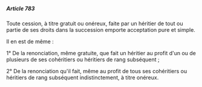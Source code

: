 ##### Article 783

Toute cession, à titre gratuit ou onéreux, faite par un héritier de tout ou partie de ses droits dans la succession emporte acceptation pure et simple.

Il en est de même :

1° De la renonciation, même gratuite, que fait un héritier au profit d'un ou de plusieurs de ses cohéritiers ou héritiers de rang subséquent ;

2° De la renonciation qu'il fait, même au profit de tous ses cohéritiers ou héritiers de rang subséquent indistinctement, à titre onéreux.

